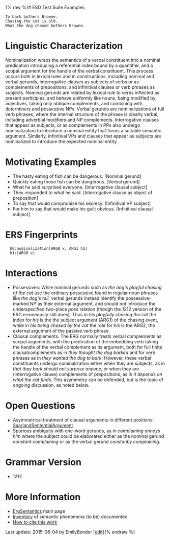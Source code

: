 {% raw %}# ESD Test Suite Examples

    To bark bothers Browne.
    Chasing the cat is old.
    What the dog chased bothers Browne.

# Linguistic Characterization

Nominalization wraps the semantics of a verbal constituent into a
nominal predication introducing a referential index bound by a
quantifier, and a scopal argument for the handle of the verbal
constituent. This process occurs both in lexical rules and in
constructions, including nominal and verbal gerunds, interrogative
clauses as subjects of verbs or as complements of prepositions, and
infinitival clauses or verb phrases as subjects. Nominal gerunds are
related by lexical rule to verbs inflected as present participles, and
behave uniformly like nouns, being modified by adjectives, taking only
oblique complements, and combining with determiners and possessive NPs.
Verbal gerunds are nominalizations of full verb phrases, where the
internal structure of the phrase is clearly verbal, including adverbial
modifiers and NP complements. Interrogative clauses that appear as
subjects, or as complements in PPs also undergo nominalization to
introduce a nominal entity that forms a suitable semantic argument.
Similarly, infinitival VPs and clauses that appear as subjects are
nominalized to introduce the expected nominal entity.

# Motivating Examples

- The hasty eating of fish can be dangerous. \[Nominal gerund\]
- Quickly eating those fish can be dangerous. \[Verbal gerund\]
- What he said surprised everyone. \[Interrogative clausal subject\]
- They responded to what he said. \[Interrogative clause as object of
preposition\]
- To say that would compromise his secrecy. \[Infinitival VP subject\]
- For him to say that would make his guilt obvious. \[Infinitival
clausal subject\]

# ERS Fingerprints

      h0:nominalization[ARG0 x, ARG1 h1]
      h1:[ARG0 e]

# Interactions

- Possessives: While nominal gerunds such as *the dog's playful
chasing of the cat* use the ordinary possessive found in regular
noun phrases like *the dog's tail*, verbal gerunds instead identify
the possessive-marked NP as their external argument, and should not
introduce the underspecified two-place *poss* relation (though the
1212 version of the ERG erroneously still does). Thus in *his
playfully chasing the cat* the index for *his* is the the subject
argument (ARG1) of the chasing event, while in *his being chased by
the cat* the role for *his* is the ARG2, the external argument of
the passive verb phrase.
- Clausal complements: The ERG normally treats verbal complements as
scopal arguments, with the predication of the embedding verb taking
the handle of the verbal complement as its argument, both for full
finite clausalcomplements as in *they thought the dog barked* and
for verb phrases as in *they wanted the dog to bark*. However, these
verbal constituents undergo nominalization either when they are
subjects, as in *that they bark should not surprise anyone*, or when
they are (interrogative clause) complements of prepositions, as in
*it depends on what the cat finds*. This asymmetry can be defended,
but is the topic of ongoing discussion, as noted below.

# Open Questions

- Asymmetrical treatment of clausal arguments in different positions:
[SaarlandSententialArgument](https://delph-in.github.io/docs/erg/SaarlandSententialArgument)
- Spurious ambiguity with one-word gerunds, as in *complaining annoys
him* where the subject could be elaborated either as the nominal
gerund *constant complaining* or as the verbal gerund *constantly
complaining*.

# Grammar Version

- 1212

# More Information

- [ErgSemantics](https://delph-in.github.io/docs/erg/ErgSemantics) main page
- [Inventory](https://delph-in.github.io/docs/erg/ErgSemantics_Inventory) of semantic phenomena (to be)
documented
- [How to cite this work](https://delph-in.github.io/docs/erg/ErgSemantics_HowToCite)

Last update: 2015-06-04 by EmilyBender [[edit](https://github.com/delph-in/docs/wiki/ErgSemantics_Nominalization/_edit)]{% endraw %}